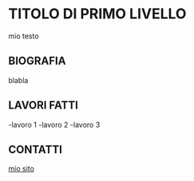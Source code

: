 # TITOLO DI PRIMO LIVELLO

mio testo

## BIOGRAFIA

blabla

## LAVORI FATTI

 -lavoro 1 
 -lavoro 2
 -lavoro 3 
 
 ## CONTATTI
 
 [mio sito](http://)
 
